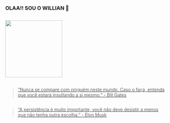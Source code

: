 ### OLAA!! SOU O WILLIAN 👋

  ##

<div>
  <a href="https://github.com/willdalp">
  <img height="180em" src="https://github-readme-stats.vercel.app/api?username=willdalp&show_icons=true&theme=highcontrast&include_all_commits=true&count_private=true"/>
</div>
  
  ##
  
> “Nunca se compare com ninguém neste mundo. Caso o faça, entenda que você estará insultando a si mesmo.” - Bill Gates
  ##
>“A persistência é muito importante, você não deve desistir a menos que não tenha outra escolha.” - Elon Musk
